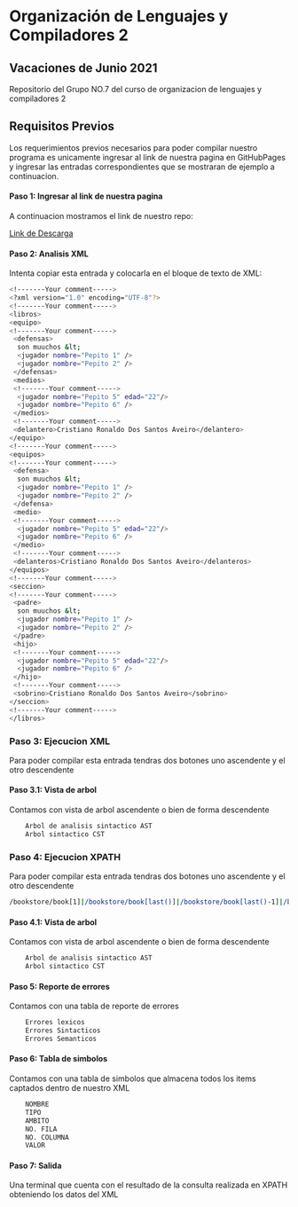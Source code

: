 # Organización de Lenguajes y Compiladores 2

## Vacaciones de Junio 2021

Repositorio del Grupo NO.7 del curso de organizacion de lenguajes y compiladores 2

## Requisitos Previos

Los requerimientos previos necesarios para poder compilar nuestro programa es unicamente ingresar al link de nuestra pagina en GitHubPages y ingresar las entradas correspondientes que se mostraran de ejemplo a continuacion.

#### Paso 1: Ingresar al link de nuestra pagina

A continuacion mostramos el link de nuestro repo:

[Link de Descarga](https://tytusdb.github.io/tytusx/20211SVAC/G07/FRONTEND/index.html)

#### Paso 2: Analisis XML
Intenta copiar esta entrada y colocarla en el bloque de texto de XML:

``` sh 
<!-------Your comment----->
<?xml version="1.0" encoding="UTF-8"?>
<!-------Your comment----->
<libros>
<equipo>
<!-------Your comment----->
 <defensas>
  son muuchos &lt;
  <jugador nombre="Pepito 1" />
  <jugador nombre="Pepito 2" />
 </defensas>
 <medios>
 <!-------Your comment----->
  <jugador nombre="Pepito 5" edad="22"/>
  <jugador nombre="Pepito 6" />
 </medios>
 <!-------Your comment----->
 <delantero>Cristiano Ronaldo Dos Santos Aveiro</delantero>
</equipo>
<!-------Your comment----->
<equipos>
<!-------Your comment----->
 <defensa>
  son muuchos &lt;
  <jugador nombre="Pepito 1" />
  <jugador nombre="Pepito 2" />
 </defensa>
 <medio>
 <!-------Your comment----->
  <jugador nombre="Pepito 5" edad="22"/>
  <jugador nombre="Pepito 6" />
 </medio>
 <!-------Your comment----->
 <delanteros>Cristiano Ronaldo Dos Santos Aveiro</delanteros>
</equipos>
<!-------Your comment----->
<seccion>
<!-------Your comment----->
 <padre>
  son muuchos &lt;
  <jugador nombre="Pepito 1" />
  <jugador nombre="Pepito 2" />
 </padre>
 <hijo>
 <!-------Your comment----->
  <jugador nombre="Pepito 5" edad="22"/>
  <jugador nombre="Pepito 6" />
 </hijo>
 <!-------Your comment----->
 <sobrino>Cristiano Ronaldo Dos Santos Aveiro</sobrino>
</seccion>
<!-------Your comment----->
</libros>
```

### Paso 3: Ejecucion XML

Para poder compilar esta entrada tendras dos botones uno ascendente y el otro descendente

#### Paso 3.1: Vista de arbol

Contamos con vista de arbol ascendente o bien de forma descendente

``` sh 
    Arbol de analisis sintactico AST
    Arbol sintactico CST
```
  
### Paso 4: Ejecucion XPATH

Para poder compilar esta entrada tendras dos botones uno ascendente y el otro descendente

``` sh 
/bookstore/book[1]|/bookstore/book[last()]|/bookstore/book[last()-1]|/bookstore/book[position()<3]|//title[@lang]|//title[@lang='en']|/bookstore/book[price>35.00]|/bookstore/book[price>35.00]/title
```

#### Paso 4.1: Vista de arbol

Contamos con vista de arbol ascendente o bien de forma descendente

``` sh 
    Arbol de analisis sintactico AST
    Arbol sintactico CST
```

#### Paso 5: Reporte de errores

Contamos con una tabla de reporte de errores

``` sh 
    Errores lexicos
    Errores Sintacticos
    Errores Semanticos
```

#### Paso 6: Tabla de simbolos

Contamos con una tabla de simbolos que almacena todos los items captados dentro de nuestro XML

``` sh 
    NOMBRE
    TIPO
    AMBITO
    NO. FILA
    NO. COLUMNA
    VALOR
```

#### Paso 7: Salida

 Una terminal que cuenta con el resultado de la consulta realizada en XPATH obteniendo los datos del XML
